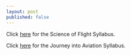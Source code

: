 ```yaml
---
layout: post
published: false
---
```


Click [here](https://cdn.fbsbx.com/v/t59.2708-21/39358584_272769773449755_6055373720891949056_n.docx/Syllabus-for-Science-of-Flight-Fall-2018.docx?_nc_cat=0&oh=952ad56e142e542f8c7821009e48c082&oe=5B804870&dl=1) for the Science of Flight Syllabus.

Click [here](https://cdn.fbsbx.com/v/t59.2708-21/39358596_500885813650209_2320432746830233600_n.docx/Syllabus-for-Journey-Into-Aviation-History-Fall-2018.docx?_nc_cat=0&oh=8bda4e643ef022a8d572ac2ced35f180&oe=5B806F7B&dl=1) for the Journey into Aviation Syllabus.